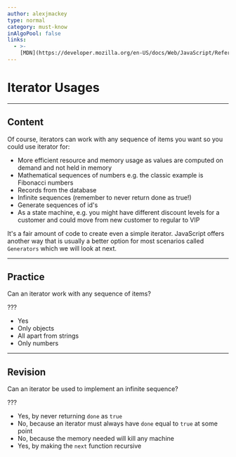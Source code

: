```yaml
---
author: alexjmackey
type: normal
category: must-know
inAlgoPool: false
links:
  - >-
    [MDN](https://developer.mozilla.org/en-US/docs/Web/JavaScript/Reference/Iteration_protocols){website}
---
```


# Iterator Usages


---

## Content

Of course, iterators can work with any sequence of items you want so you could use iterator for:

- More efficient resource and memory usage as values are computed on demand and not held in memory
- Mathematical sequences of numbers e.g. the classic example is Fibonacci numbers
- Records from the database
- Infinite sequences (remember to never return done as true!)
- Generate sequences of id's
- As a state machine, e.g. you might have different discount levels for a customer and could move from new customer to regular to VIP

It's a fair amount of code to create even a simple iterator. JavaScript offers another way that is usually a better option for most scenarios called `Generators` which we will look at next.


---

## Practice

Can an iterator work with any sequence of items?

???

- Yes
- Only objects
- All apart from strings
- Only numbers


---

## Revision

Can an iterator be used to implement an infinite sequence?

???

- Yes, by never returning `done` as `true`
- No, because an iterator must always have `done` equal to `true` at some point
- No, because the memory needed will kill any machine
- Yes, by making the `next` function recursive
 
